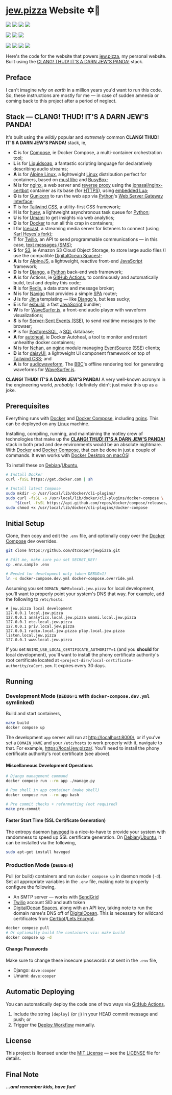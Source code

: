 # [jew.pizza][jewpizza-url] Website ✡️🍕

[![][jewpizza-badge]][jewpizza-url]
[![][stack-badge]][stack-url]
[![][license-badge]][license-url]
[![][hurd-badge]][hurd-url]

[![][build-badge]][build-url]
[![][last-commit-badge]][last-commit-url]
[![][stars-badge]][stars-url]

[![][app-container-badge]][app-container-url]
[![][radio-container-badge]][radio-container-url]
[![][nginx-container-badge]][nginx-container-url]
[![][icecast-container-badge]][icecast-container-url]

Here's the code for the website that powers [jew.pizza][jewpizza-url], my
personal website. Built using the
[CLANG! THUD! IT'S A DARN JEW'S PANDA!][stack-url] stack.


## Preface

I can't imagine _why on earth_ in a million years you'd want to run this code.
So, these instructions are mostly for me &mdash; in case of sudden amnesia or
coming back to this project after a period of neglect.


## Stack &mdash; **CLANG! THUD! IT'S A DARN JEW'S PANDA!**

It's built using the _wildly_ popular and _extremely_ common **CLANG! THUD! IT'S
A DARN JEW'S PANDA!** stack, ie,

* **C** is for [Compose][docker-compose-url], ie Docker Compose, a
    multi-container orchestration tool;
* **L** is for [Liquidsoap][liquidsoap-url], a fantastic scripting language for
    declaratively describing audio streams;
* **A** is for [Alpine Linux][alpine-linux-url], a lightweight
    [Linux][linux-url] distribution perfect for containers, based on
    [musl libc][musl-url] and [BusyBox][busybox-url];
* **N** is for [nginx][nginx-url], a web server and
    [reverse proxy][reverse-proxy-url] using the
    [jonasal/nginx-certbot][nginx-certbot-url] container as its base (for
    [HTTPS][https-url]), using [embedded Lua][nginx-lua-url];
* **G** is for [Gunicorn][gunicorn-url] to run the web app via
    [Python][python-url]'s [Web Server Gateway Interface][wsgi-url];
* **T** is for [Tailwind CSS][tailwind-url], a utility-first CSS framework;
* **H** is for [huey][huey-url], a lightweight asynchronous task queue for
    [Python][python-url];
* **U** is for [Umami][umami-url] to get insights via web analytics;
* **D** is for [Docker][docker-url] to run all this crap in containers;
* **I** for [Icecast][icecast-url], a streaming media server for listeners to
    connect (using [Karl Heyes's fork][icecast-kh-url]);
* **T** for [Twilio][twilio-url], an API to send programmable communications —
    in this case, [text messages (SMS)][sms-url];
* **S** for [S3][amazon-s3-url], ie Amazon S3 Cloud Object Storage, to store
    large audio files (I use the compatible
    [DigitalOcean Spaces][digitalocean-spaces-url]);
* **A** is for [AlpineJS][alpinejs-url], a lightweight, reactive front-end
    [JavaScript][javascript-url] framework;
* **D** is for [Django][django-url], a [Python][python-url] back-end web
    framework;
* **A** is for Actions, ie [GitHub Actions][github-actions-url], to continuously
    and automatically build, test and deploy this code;
* **R** is for [Redis][redis-url], a data store and message broker;
* **N** is for [Navigo][navigo-url] that provides a simple [SPA][spa-url]
    router;
* **J** is for [Jinja][jinja-url] templating — like [Django][django-url]'s,
    but less sucky;
* **E** is for [esbuild][esbuild-url], a fast [JavaScript][javascript-url]
    bundler;
* **W** is for [WaveSurfer.js][wavesurfer-url], a front-end audio player with
    waveform visualizations;
* **S** is for [Server-Sent Events (SSE)][sse-url], to send realtime messages to
    the browser;
* **P** is for [PostgresSQL][postgres-url], a [SQL][sql-url] database;
* **A** for [autoheal][autoheal-url], ie Docker Autoheal, a tool to monitor and
    restart unhealthy docker containers;
* **N** is for [Nchan][nchan-url], an [nginx][nginx-url] module managing
    [EventSource][eventsource-url] ([SSE][sse-url]) clients;
* **D** is for [daisyUI][daisyui-url], a lightweight UI component framework on
    top of [Tailwind CSS][tailwind-url]; and
* **A** is for [audiowaveform][audiowaveform-url], The [BBC][bbc-url]'s offline
    rendering tool for generating waveforms for [WaveSurfer.js][wavesurfer-url].

**CLANG! THUD! IT'S A DARN JEW'S PANDA!** A very well-known acronym in the
engineering world, _probably._ I definitely didn't just make this up as a joke.


## Prerequisites

Everything runs with [Docker][docker-url] and
[Docker Compose][docker-compose-url], including [nginx][nginx-url]. This can be
deployed on any [Linux][linux-url] machine.

Installing, compiling, running, and maintaining the motley crew of technologies
that make up the [**CLANG! THUD! IT'S A DARN JEW'S PANDA!**][stack-url] stack in
both prod and dev environments would be an absolute nightmare. With
[Docker][docker-url] and [Docker Compose][docker-compose-url], that can be done
in just a couple of commands. It even works with
[Docker Desktop on macOS][docker-for-mac-url]!

To install these on [Debian][debian-url]/[Ubuntu][ubuntu-url],

```bash
# Install Docker
curl -fsSL https://get.docker.com | sh

# Install latest Compose
sudo mkdir -p /usr/local/lib/docker/cli-plugins/
sudo curl -fsSL -o /usr/local/lib/docker/cli-plugins/docker-compose \
    "$(curl -fsSL https://api.github.com/repos/docker/compose/releases/latest | grep browser_download_url | cut -d '"' -f 4 | grep -i "$(uname -s)-$(arch)$")"
sudo chmod +x /usr/local/lib/docker/cli-plugins/docker-compose
```


## Initial Setup
Clone, then copy and edit the `.env` file, and optionally copy over the
[Docker Compose][docker-compose-url] dev overrides.

```bash
git clone https://github.com/dtcooper/jewpizza.git

# Edit me, make sure you set SECRET_KEY!
cp .env.sample .env

# Needed for development only (when DEBUG=1)
ln -s docker-compose.dev.yml docker-compose.override.yml
```

Assuming you set `DOMAIN_NAME=local.jew.pizza` for local development, you'll
want to properly point your system's DNS that way. For example, add the following
to `/etc/hosts`.

```
# jew.pizza local development
127.0.0.1 local.jew.pizza
127.0.0.1 analytics.local.jew.pizza umami.local.jew.pizza
127.0.0.1 etc.local.jew.pizza
127.0.0.1 priv.local.jew.pizza
127.0.0.1 radio.local.jew.pizza play.local.jew.pizza listen.local.jew.pizza
127.0.0.1 www.local.jew.pizza
```

If you set `NGINX_USE_LOCAL_CERTIFICATE_AUTHORITY=1` (and you **should** for
local development), you'll want to install the phony certificate authority's
root certificate located at `<project-dir>/local-certificate-authority/caCert.pem`.
It expires every 30 days.


## Running

### Development Mode (`DEBUG=1` with `docker-compose.dev.yml` symlinked)

Build and start containers,

```bash
make build
docker compose up
```

The development `app` server will run at <http://localhost:8000/>, or if you've
set a `DOMAIN_NAME` and your `/etc/hosts` to work properly with it, navigate to
that. For example, <https://local.jew.pizza/>. You'll need to install the phony
certificate authority's root certificate (see above).


#### Miscellaneous Development Operations

```bash
# Django management command
docker compose run --rm app ./manage.py

# Run shell in app container (make shell)
docker compose run --rm app bash

# Pre commit checks + reformatting (not required)
make pre-commit
```

#### Faster Start Time (SSL Certificate Generation)

The entropy daemon [haveged][haveged-url] is a nice-to-have to provide your
system with randomness to speed up SSL certificate generation. On
[Debian][debian-url]/[Ubuntu][ubuntu-url], it can be installed via the
following,

```bash
sudo apt-get install haveged
```


### Production Mode (`DEBUG=0`)

Pull (or build) containers and run `docker compose up` in daemon mode (`-d`).
Set all appropriate variables in the `.env` file, making note to properly
configure the following,

* An SMTP server &mdash; works with [SendGrid][sendgrid-url]
* [Twilio][twilio-url] account SID and auth token
* [DigitalOcean][digitalocean-url] [Spaces][digitalocean-spaces-url], along with
    an API key, taking note to run the domain name's DNS off of
    [DigitalOcean][digitalocean-url]. This is necessary for wildcard certificates
    from [Certbot][certbot-url]/[Lets Encrypt][letsencrypt-url].

```bash
docker compose pull
# Or optionally build the containers via: make build
docker compose up -d
```

#### Change Passwords

Make sure to change these insecure passwords not sent in the `.env` file,

* Django: `dave:cooper`
* Umami: `dave:cooper`


## Automatic Deploying

You can automatically deploy the code one of two ways via
[GitHub Actions][github-actions-url],

1. Include the string `[deploy]` (or `🚀`) in your HEAD commit message and push;
    or
2. Trigger the [Deploy Workflow][deploy-workflow-url] manually.


## License

This project is licensed under the [MIT License][mit-license-url] &mdash; see
the [LICENSE][license-url] file for details.

## Final Note

**_...and remember kids, have fun!_**

[app-container-badge]: https://img.shields.io/docker/image-size/jewpizza/app/latest?label=app&logo=docker&logoColor=ffffff&style=flat-square
[app-container-url]: https://hub.docker.com/r/jewdotpizza/app
[icecast-container-badge]: https://img.shields.io/docker/image-size/jewdotpizza/icecast/latest?label=icecast&logo=docker&logoColor=ffffff&style=flat-square
[icecast-container-url]: https://hub.docker.com/r/jewdotpizza/icecast
[nginx-container-badge]: https://img.shields.io/docker/image-size/jewdotpizza/nginx/latest?label=nginx&logo=docker&logoColor=ffffff&style=flat-square
[nginx-container-url]: https://hub.docker.com/r/jewdotpizza/nginx
[radio-container-badge]: https://img.shields.io/docker/image-size/jewdotpizza/radio/latest?label=radio&logo=docker&logoColor=ffffff&style=flat-square
[radio-container-url]: https://hub.docker.com/r/jewdotpizza/radio

[build-badge]: https://img.shields.io/github/workflow/status/dtcooper/jewpizza/Build%20and%20Deploy?label=build%20%26%20deploy&logo=github&style=flat-square
[build-url]: https://github.com/dtcooper/jewpizza/actions/workflows/docker-build.yml
[hurd-badge]: https://img.shields.io/badge/GNU%20hurd-incompatable-critical?logo=gnu&logoColor=white&style=flat-square
[hurd-url]: https://github.com/dtcooper/jewpizza/issues/1
[jewpizza-badge]: https://img.shields.io/badge/website-jew.pizza-informational?style=flat-square
[jewpizza-url]: https://jew.pizza/
[stack-badge]: https://img.shields.io/badge/stack-CLANG%21%20THUD%21%20IT%27S%20A%20DARN%20JEW%27S%20PANDA%21-informational?style=flat-square
[stack-url]: https://github.com/dtcooper/jewpizza#stack--clang-thud-its-a-darn-jews-panda
[last-commit-badge]: https://img.shields.io/github/last-commit/dtcooper/jewpizza/main?logo=github&style=flat-square
[last-commit-url]: https://github.com/dtcooper/jewpizza/commits/main
[license-badge]: https://img.shields.io/github/license/dtcooper/jewpizza?style=flat-square&color=success
[license-url]: https://github.com/dtcooper/jewpizza/blob/main/LICENSE
[stars-badge]: https://img.shields.io/github/stars/dtcooper/jewpizza?logo=github&style=flat-square
[stars-url]: https://github.com/dtcooper/jewpizza/stargazers

[alpine-linux-url]: https://alpinelinux.org/
[alpinejs-url]: https://alpinejs.dev/
[amazon-s3-url]: https://aws.amazon.com/s3/
[audiowaveform-url]: https://github.com/bbc/audiowaveform
[autoheal-url]: https://github.com/willfarrell/docker-autoheal
[bbc-url]: https://www.bbc.com/
[busybox-url]: https://busybox.net/
[certbot-url]: https://certbot.eff.org/
[daisyui-url]: https://daisyui.com/
[debian-url]: https://www.debian.org/
[digitalocean-spaces-url]: https://www.digitalocean.com/products/spaces
[digitalocean-url]: https://www.digitalocean.com/
[django-url]: https://www.djangoproject.com/
[docker-compose-url]: https://docs.docker.com/compose/
[docker-for-mac-url]: https://docs.docker.com/desktop/mac/install/
[docker-url]: https://www.docker.com/
[deploy-workflow-url]: https://github.com/dtcooper/jewpizza/actions/workflows/deploy.yml
[esbuild-url]: https://esbuild.github.io/
[eventsource-url]: https://developer.mozilla.org/en-US/docs/Web/API/EventSource
[github-actions-url]: https://docs.github.com/en/actions
[gunicorn-url]: https://gunicorn.org/
[haveged-url]: https://www.issihosts.com/haveged/
[https-url]: https://en.wikipedia.org/wiki/HTTPS
[huey-url]: https://huey.readthedocs.io/
[icecast-kh-url]: https://github.com/karlheyes/icecast-kh
[icecast-url]: https://icecast.org/
[javascript-url]: https://developer.mozilla.org/en-US/docs/Web/JavaScript
[jinja-url]: https://jinja.palletsprojects.com/
[letsencrypt-url]: https://letsencrypt.org/
[linux-url]: https://www.kernel.org/
[liquidsoap-url]: https://www.liquidsoap.info/
[mit-license-url]: https://en.wikipedia.org/wiki/MIT_License
[musl-url]: https://musl.libc.org/
[navigo-url]: https://github.com/krasimir/navigo
[nchan-url]: https://nchan.io/
[nginx-certbot-url]: https://github.com/JonasAlfredsson/docker-nginx-certbot/
[nginx-lua-url]: https://github.com/openresty/lua-nginx-module
[nginx-url]: https://www.nginx.com/
[postgres-url]: https://www.postgresql.org/
[python-url]: https://www.python.org/
[redis-url]: https://redis.io/
[reverse-proxy-url]: https://en.wikipedia.org/wiki/Reverse_proxy
[sendgrid-url]: https://sendgrid.com/
[sms-url]: https://en.wikipedia.org/wiki/SMS
[spa-url]: https://en.wikipedia.org/wiki/Single-page_application
[sql-url]: https://en.wikipedia.org/wiki/SQL
[sse-url]: https://en.wikipedia.org/wiki/Server-sent_events
[tailwind-url]: https://tailwindcss.com/
[twilio-url]: https://www.twilio.com/
[ubuntu-url]: https://ubuntu.com/
[umami-url]: https://umami.is/
[wavesurfer-url]: https://wavesurfer-js.org/
[web-app-url]: https://en.wikipedia.org/wiki/Web_application
[wsgi-url]: https://en.wikipedia.org/wiki/Web_Server_Gateway_Interface
